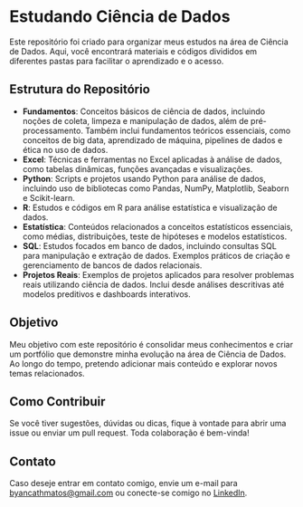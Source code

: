 # Estudando Ciência de Dados

Este repositório foi criado para organizar meus estudos na área de Ciência de Dados. Aqui, você encontrará materiais e códigos divididos em diferentes pastas para facilitar o aprendizado e o acesso.

## Estrutura do Repositório

- **Fundamentos**: Conceitos básicos de ciência de dados, incluindo noções de coleta, limpeza e manipulação de dados, além de pré-processamento. Também inclui fundamentos teóricos essenciais, como conceitos de big data, aprendizado de máquina, pipelines de dados e ética no uso de dados.
- **Excel**: Técnicas e ferramentas no Excel aplicadas à análise de dados, como tabelas dinâmicas, funções avançadas e visualizações.
- **Python**: Scripts e projetos usando Python para análise de dados, incluindo uso de bibliotecas como Pandas, NumPy, Matplotlib, Seaborn e Scikit-learn.
- **R**: Estudos e códigos em R para análise estatística e visualização de dados.
- **Estatística**: Conteúdos relacionados a conceitos estatísticos essenciais, como médias, distribuições, teste de hipóteses e modelos estatísticos.
- **SQL**: Estudos focados em banco de dados, incluindo consultas SQL para manipulação e extração de dados. Exemplos práticos de criação e gerenciamento de bancos de dados relacionais.
- **Projetos Reais**: Exemplos de projetos aplicados para resolver problemas reais utilizando ciência de dados. Inclui desde análises descritivas até modelos preditivos e dashboards interativos.

## Objetivo

Meu objetivo com este repositório é consolidar meus conhecimentos e criar um portfólio que demonstre minha evolução na área de Ciência de Dados. Ao longo do tempo, pretendo adicionar mais conteúdo e explorar novos temas relacionados.

## Como Contribuir

Se você tiver sugestões, dúvidas ou dicas, fique à vontade para abrir uma issue ou enviar um pull request. Toda colaboração é bem-vinda!

## Contato

Caso deseje entrar em contato comigo, envie um e-mail para [byancathmatos@gmail.com](mailto:byancathmatos@gmail.com) ou conecte-se comigo no [LinkedIn]([https://www.linkedin.com/](https://www.linkedin.com/in/byanca-matos-/)).

